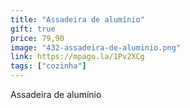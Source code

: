 ```yaml
---
title: "Assadeira de alumínio"
gift: true
price: 79,90
image: "432-assadeira-de-aluminio.png"
link: https://mpago.la/1Pv2XCg
tags: ["cozinha"]
---
```


Assadeira de alumínio
